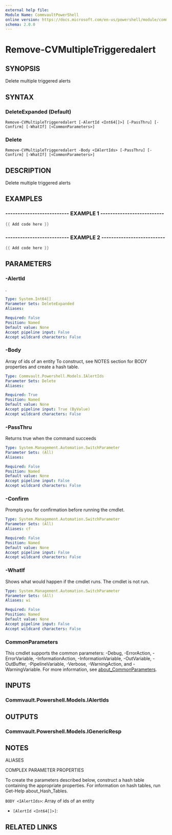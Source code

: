 ```yaml
---
external help file:
Module Name: CommvaultPowerShell
online version: https://docs.microsoft.com/en-us/powershell/module/commvaultpowershell/remove-cvmultipletriggeredalert
schema: 2.0.0
---
```


# Remove-CVMultipleTriggeredalert

## SYNOPSIS
Delete multiple triggered alerts

## SYNTAX

### DeleteExpanded (Default)
```
Remove-CVMultipleTriggeredalert [-AlertId <Int64[]>] [-PassThru] [-Confirm] [-WhatIf] [<CommonParameters>]
```

### Delete
```
Remove-CVMultipleTriggeredalert -Body <IAlertIds> [-PassThru] [-Confirm] [-WhatIf] [<CommonParameters>]
```

## DESCRIPTION
Delete multiple triggered alerts

## EXAMPLES

### -------------------------- EXAMPLE 1 --------------------------
```powershell
{{ Add code here }}
```



### -------------------------- EXAMPLE 2 --------------------------
```powershell
{{ Add code here }}
```



## PARAMETERS

### -AlertId
.

```yaml
Type: System.Int64[]
Parameter Sets: DeleteExpanded
Aliases:

Required: False
Position: Named
Default value: None
Accept pipeline input: False
Accept wildcard characters: False
```

### -Body
Array of ids of an entity
To construct, see NOTES section for BODY properties and create a hash table.

```yaml
Type: Commvault.Powershell.Models.IAlertIds
Parameter Sets: Delete
Aliases:

Required: True
Position: Named
Default value: None
Accept pipeline input: True (ByValue)
Accept wildcard characters: False
```

### -PassThru
Returns true when the command succeeds

```yaml
Type: System.Management.Automation.SwitchParameter
Parameter Sets: (All)
Aliases:

Required: False
Position: Named
Default value: None
Accept pipeline input: False
Accept wildcard characters: False
```

### -Confirm
Prompts you for confirmation before running the cmdlet.

```yaml
Type: System.Management.Automation.SwitchParameter
Parameter Sets: (All)
Aliases: cf

Required: False
Position: Named
Default value: None
Accept pipeline input: False
Accept wildcard characters: False
```

### -WhatIf
Shows what would happen if the cmdlet runs.
The cmdlet is not run.

```yaml
Type: System.Management.Automation.SwitchParameter
Parameter Sets: (All)
Aliases: wi

Required: False
Position: Named
Default value: None
Accept pipeline input: False
Accept wildcard characters: False
```

### CommonParameters
This cmdlet supports the common parameters: -Debug, -ErrorAction, -ErrorVariable, -InformationAction, -InformationVariable, -OutVariable, -OutBuffer, -PipelineVariable, -Verbose, -WarningAction, and -WarningVariable. For more information, see [about_CommonParameters](http://go.microsoft.com/fwlink/?LinkID=113216).

## INPUTS

### Commvault.Powershell.Models.IAlertIds

## OUTPUTS

### Commvault.Powershell.Models.IGenericResp

## NOTES

ALIASES

COMPLEX PARAMETER PROPERTIES

To create the parameters described below, construct a hash table containing the appropriate properties. For information on hash tables, run Get-Help about_Hash_Tables.


`BODY <IAlertIds>`: Array of ids of an entity
  - `[AlertId <Int64[]>]`: 

## RELATED LINKS

